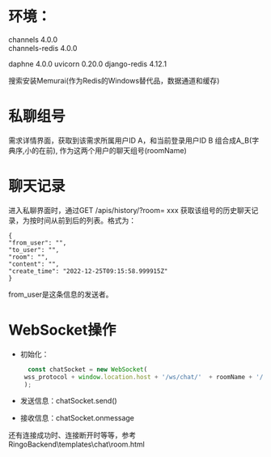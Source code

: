 # 环境：

channels                  4.0.0                 
channels-redis            4.0.0                    

daphne                    4.0.0 
uvicorn                   0.20.0
django-redis              4.12.1 

搜索安装Memurai(作为Redis的Windows替代品，数据通道和缓存) 



# 私聊组号

需求详情界面，获取到该需求所属用户ID A，和当前登录用户ID B 组合成A_B(字典序,小的在前), 作为这两个用户的聊天组号(roomName)

# 聊天记录

进入私聊界面时，通过GET /apis/history/?room= xxx  获取该组号的历史聊天记录，为按时间从前到后的列表。格式为：

```
{
"from_user": "",
"to_user": "",
"room": "",
"content": "",
"create_time": "2022-12-25T09:15:58.999915Z"
}
```

from_user是这条信息的发送者。

# WebSocket操作

* 初始化：

  ```javascript
    const chatSocket = new WebSocket(
   wss_protocol + window.location.host + '/ws/chat/'  + roomName + '/'
   );
  ```

* 发送信息：chatSocket.send()
* 接收信息：chatSocket.onmessage

还有连接成功时、连接断开时等等，参考 RingoBackend\templates\chat\room.html
